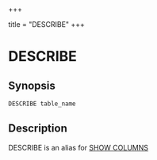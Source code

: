 +++

title = "DESCRIBE"
+++

DESCRIBE
========

Synopsis
--------

``` sql
DESCRIBE table_name
```

Description
-----------

DESCRIBE is an alias for [SHOW COLUMNS](./show-columns.md) 